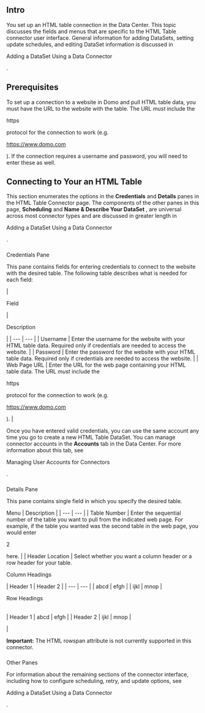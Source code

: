 

Intro
-------

You set up an HTML table connection in the Data Center. This topic discusses the fields and menus that are specific to the HTML Table connector user interface. General information for adding DataSets, setting update schedules, and editing DataSet information is discussed in

Adding a DataSet Using a Data Connector

.


 Prerequisites
---------------

To set up a connection to a website in Domo and pull HTML table data, you must have the URL to the website with the table. The URL
 *must*
 include the

https

protocol for the connection to work (e.g.

https://www.domo.com

). If the connection requires a username and password, you will need to enter these as well.


 Connecting to Your an HTML Table
----------------------------------


 This section enumerates the options in the
 **Credentials**
 and
 **Details**
 panes in the HTML Table Connector page. The components of the other panes in this page,
 **Scheduling**
 and
 **Name & Describe Your DataSet**
 , are universal across most connector types and are discussed in greater length in

Adding a DataSet Using a Data Connector

.


###

Credentials Pane


 This pane contains fields for entering credentials to connect to the website with the desired table. The following table describes what is needed for each field:


|

Field

|

Description

|
| --- | --- |
|
 Username
  |
 Enter the username for the website with your HTML table data. Required only if credentials are needed to access the website.
  |
|
 Password
  |
 Enter the password for the website with your HTML table data. Required only if credentials are needed to access the website.
  |
|
 Web Page URL
  |
 Enter the URL for the web page containing your HTML table data. The URL
 *must*
 include the

https

protocol for the connection to work (e.g.

https://www.domo.com

).
  |


 Once you have entered valid credentials, you can use the same account any time you go to create a new HTML Table DataSet. You can manage connector accounts in the
 **Accounts**
 tab in the Data Center. For more information about this tab, see

Managing User Accounts for Connectors

.


###
 Details Pane

This pane contains single field in which you specify the desired table.


 Menu
  |
 Description
  |
| --- | --- |
|
 Table Number
  |
 Enter the sequential number of the table you want to pull from the indicated web page. For example, if the table you wanted was the second table in the web page, you would enter

2

here.
  |
|
 Header Location
  |
 Select whether you want a column header or a row header for your table.


 Column Headings


|
 Header 1
  |
 Header 2
  |
| --- | --- |
|
 abcd
  |
 efgh
  |
|
 ijkl
  |
 mnop
  |


 Row Headings


|  |  |  |
| --- | --- | --- |
|
 Header 1
  |
 abcd
  |
 efgh
  |
|
 Header 2
  |
 ijkl
  |
 mnop
  |

|


**Important:**
 The HTML rowspan attribute is not currently supported in this connector.


###
 Other Panes

For information about the remaining sections of the connector interface, including how to configure scheduling, retry, and update options, see

Adding a DataSet Using a Data Connector

.

